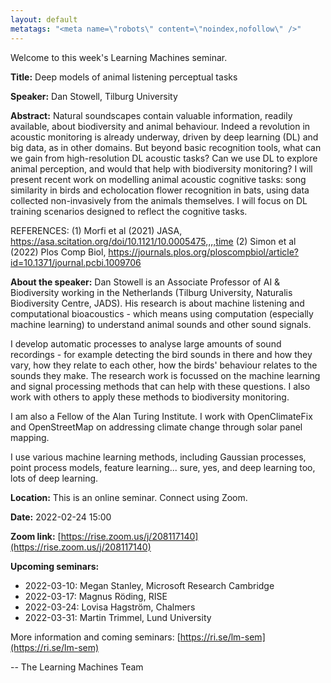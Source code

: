 ```yaml
---
layout: default
metatags: "<meta name=\"robots\" content=\"noindex,nofollow\" />"
---
```

Welcome to this week's Learning Machines seminar.

**Title:** Deep models of animal listening perceptual tasks

**Speaker:** Dan Stowell, Tilburg University

**Abstract:** Natural soundscapes contain valuable information, readily available, about biodiversity and animal behaviour. Indeed a revolution in acoustic monitoring is already underway, driven by deep learning (DL) and big data, as in other domains. But beyond basic recognition tools, what can we gain from high-resolution DL acoustic tasks? Can we use DL to explore animal perception, and would that help with biodiversity monitoring? I will present recent work on modelling animal acoustic cognitive tasks: song similarity in birds and echolocation flower recognition in bats, using data collected non-invasively from the animals themselves. I will focus on DL training scenarios designed to reflect the cognitive tasks.

REFERENCES:
(1) Morfi et al (2021) JASA, https://asa.scitation.org/doi/10.1121/10.0005475,,,,time
(2) Simon et al (2022) Plos Comp Biol, https://journals.plos.org/ploscompbiol/article?id=10.1371/journal.pcbi.1009706

**About the speaker:** Dan Stowell is an Associate Professor of AI & Biodiversity working in the Netherlands (Tilburg University, Naturalis Biodiversity Centre, JADS). His research is about machine listening and computational bioacoustics - which means using computation (especially machine learning) to understand animal sounds and other sound signals.

I develop automatic processes to analyse large amounts of sound
recordings - for example detecting the bird sounds in there and how they
 vary, how they relate to each other, how the birds' behaviour relates
to the sounds they make. The research work is focussed on the machine
learning and signal processing methods that can help with these
questions. I also work with others to apply these methods to
biodiversity monitoring.

I am also a Fellow of the Alan Turing Institute. I work with OpenClimateFix and OpenStreetMap on addressing climate change through solar panel mapping.

I use various machine learning methods, including Gaussian processes, point process models, feature learning... sure, yes, and deep learning too, lots of deep learning.

**Location:** This is an online seminar. Connect using Zoom.

**Date:** 2022-02-24 15:00

**Zoom link:** [https://rise.zoom.us/j/208117140](https://rise.zoom.us/j/208117140)

**Upcoming seminars:**

* 2022-03-10: Megan Stanley, Microsoft Research Cambridge
* 2022-03-17: Magnus Röding, RISE
* 2022-03-24: Lovisa Hagström, Chalmers
* 2022-03-31: Martin Trimmel, Lund University

More information and coming seminars: [https://ri.se/lm-sem](https://ri.se/lm-sem)

-- The Learning Machines Team

